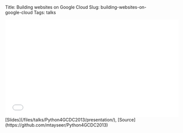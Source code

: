 Title: Building websites on Google Cloud
Slug: building-websites-on-google-cloud
Tags: talks

<iframe width="560" height="315" src="//www.youtube.com/embed/vjgFKcCeyQw?rel=0" frameborder="0" allowfullscreen></iframe>
[Slides](/files/talks/Python4GCDC2013/presentation/), [Source](https://github.com/mtayseer/Python4GCDC2013)
